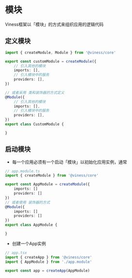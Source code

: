 # 模块

Viness框架以「模块」的方式来组织应用的逻辑代码


## 定义模块
```ts
import { createModule, Module } from '@viness/core'

export const customModule = createModule({
    // 引入其他的模块
    imports: [],
    // 引入模块中的服务
    providers: [],
})

// 或者采用 类和装饰器的方式定义
@Module({
    // 引入其他的模块
    imports: [],
    // 引入模块中的服务
    providers: [],
})
export class CustomModule {

}

```

## 启动模块

- 每一个应用必须有一个启动「模块」以初始化应用实例，通常

```ts
// app.module.ts
import { createModule } from '@viness/core'

export const AppModule = createModule({
    imports: []
    providers: []
})
// 或者使用 装饰器的方式
@Module({
    imports: []
    providers: []
})
export class AppModule {

}

```

- 创建一个App实例

```ts
// app.tsx
import { createApp } from '@viness/core'
import { AppModule } from './app.module'

export const app = createApp(AppModule)

```
